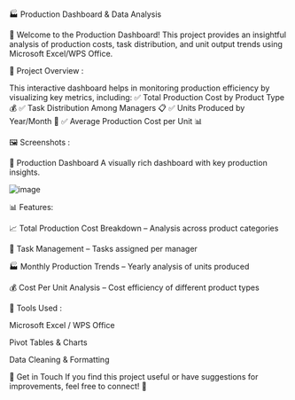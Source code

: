 🏭 Production Dashboard & Data Analysis

🔹 Welcome to the Production Dashboard! This project provides an insightful analysis of production costs, task distribution, and unit output trends using Microsoft Excel/WPS Office.

📌 Project Overview : 

This interactive dashboard helps in monitoring production efficiency by visualizing key metrics, including:
✅ Total Production Cost by Product Type 💰
✅ Task Distribution Among Managers 📋
✅ Units Produced by Year/Month 📆
✅ Average Production Cost per Unit 📊

🖼️ Screenshots : 

📌 Production Dashboard
A visually rich dashboard with key production insights.

![image](https://github.com/user-attachments/assets/bf4ff585-83fd-4445-ae60-bf7d1e386278)


📊 Features: 

📈 Total Production Cost Breakdown – Analysis across product categories

👤 Task Management – Tasks assigned per manager

🏭 Monthly Production Trends – Yearly analysis of units produced

💰 Cost Per Unit Analysis – Cost efficiency of different product types


🔧 Tools Used : 

Microsoft Excel / WPS Office

Pivot Tables & Charts

Data Cleaning & Formatting

📩 Get in Touch
If you find this project useful or have suggestions for improvements, feel free to connect! 🚀

